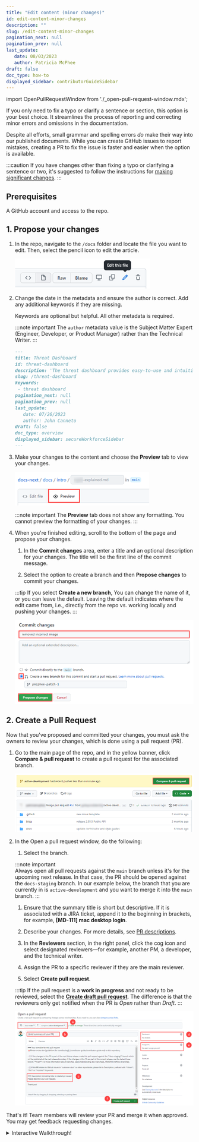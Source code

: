 ```yaml
---
title: "Edit content (minor changes)"
id: edit-content-minor-changes
description: ""
slug: /edit-content-minor-changes
pagination_next: null
pagination_prev: null
last_update: 
   date: 08/03/2023
   author: Patricia McPhee
draft: false
doc_type: how-to
displayed_sidebar: contributorGuideSidebar
---
```


import OpenPullRequestWindow from './_open-pull-request-window.mdx';

<!-- Reference links -->
[style-guide]: ./style-guide.md
[markdown]: ./markdown-reference.md
[contributor]: ./contribute.md
[site]: https://docs.beyondidentity.com/
[issues]: https://github.com/gobeyondidentity/customer-docs/issues
[pr]: https://github.com/gobeyondidentity/customer-docs/pulls
[enhancements]: https://github.com/gobeyondidentity/customer-docs/issues/new?assignees=&labels=%F0%9F%8C%9F+enhancement&projects=&template=enhancement.yml
[get-started]: ./get-started.md


If you only need to fix a typo or clarify a sentence or section, this option is your best choice. It streamlines the process of reporting and correcting minor errors and omissions in the documentation.  

Despite all efforts, small grammar and spelling errors _do_ make their way into our published documents. While you can create GitHub issues to report mistakes, creating a PR to fix the issue is faster and easier when the option is available.

:::caution
If you have changes other than fixing a typo or clarifying a sentence or two, it's suggested to follow the instructions for [making significant changes](edit-content-significant-changes.md).
:::

## Prerequisites

A GitHub account and access to the repo.

## 1. Propose your changes

1. In the repo, navigate to the `/docs` folder and locate the file you want to edit. Then, select the pencil icon to edit the article. <br />

   ![GitHub Edit file icon](./images/github-edit-file.png)<br />

2. Change the date in the metadata and ensure the author is correct. Add any additional keywords if they are missing.

   Keywords are optional but helpful. All other metadata is required.

   :::note important
   The `author` metadata value is the Subject Matter Expert (Engineer, Developer, or Product Manager) rather than the Technical Writer.
   :::

   ```markdown
   ---
   title: Threat Dashboard
   id: threat-dashboard
   description: 'The threat dashboard provides easy-to-use and intuitive threat intelligence analytics. This new dashboard will help you identify users, passkeys, and authentications that have displayed some risk over the last 0-90 days. Risky entities are added to low, medium, and high groups based on their score from 0-100. You can filter the view of this dashboard and the accompanying table based on these groups.'
   slug: /threat-dashboard
   keywords: 
    - threat dashboard
   pagination_next: null
   pagination_prev: null
   last_update: 
      date: 07/26/2023  
      author: John Canneto  
   draft: false
   doc_type: overview
   displayed_sidebar: secureWorkforceSidebar
   ---
   ```

3. Make your changes to the content and choose the **Preview** tab to view your changes.<br />

   ![GitHub Preview changes](./images/github-preview-changes.png)<br />

   :::note important
   The **Preview** tab does not show any formatting. You cannot preview the formatting of your changes. 
   :::

4. When you're finished editing, scroll to the bottom of the page and propose your changes. <br />

   1. In the **Commit changes** area, enter a title and an optional description for your changes. The title will be the first line of the commit message. <br />

   2. Select the option to create a branch and then  **Propose changes** to commit your changes. 

     :::tip
     If you select **Create a new branch**, You can change the name of it, or you can leave the default. Leaving the default indicates where the edit came from, i.e., directly from the repo vs. working locally and pushing your changes.
     :::
   
     ![GitHub propose and commit changes](./images/github-commit-proposed-changes.png)<br />

## 2. Create a Pull Request

Now that you've proposed and committed your changes, you must ask the owners to review your changes, which is done using a pull request (PR). 

1. Go to the main page of the repo, and in the yellow banner, click **Compare & pull request** to create a pull request for the associated branch.  <br />

   ![Compare and pull request](./images/github-compare-and-pull-request.png)

1. In the Open a pull request window, do the following:

   1. Select the branch.  

     :::note important  
     Always open all pull requests against the `main` branch unless it's for the upcoming next release. In that case, the PR should be opened against the `docs-staging` branch. In our example below, the branch that you are currently in is `active-development` and you want to merge it into the `main` branch.
     :::

   1. Ensure that the summary title is short but descriptive. If it is associated with a JIRA ticket, append it to the beginning in brackets, for example, **[MD-111] mac desktop login**. 

   1. Describe your changes. For more details, see [PR descriptions](./create-pull-request#pr-descriptions).

   1. In the **Reviewers** section, in the right panel, click the cog icon and select designated reviewers—for example, another PM, a developer, and the technical writer. 

   1. Assign the PR to a specific reviewer if they are the main reviewer.  

   1. Select **Create pull request**.  

     :::tip
     If the pull request is a **work in progress** and not ready to be reviewed, select the **[Create draft pull request](https://github.blog/2019-02-14-introducing-draft-pull-requests/#tag-your-work-in-progress)**. The difference is that the reviewers only get notified when the PR is *Open* rather than *Draft*.
     :::

   ![Screenshot of the Open a pull request window in GitHub highlighting a) the comparing branches selected, b) pull request summary, c) description of changes, 4) select reviewers, 5) select assignees, and 6) click the Create pull request button.](./images/open-pull-request.png)

That's it! Team members will review your PR and merge it when approved. You may get feedback requesting changes.

<details className="detailsContainer">
  <summary className="summaryHeading">Interactive Walkthrough!</summary>
  <div>
    <div class="demoContainer"><iframe src="https://app.supademo.com/embed/clk7fd03gua59zgx6kvjhjj84" frameborder="0" webkitallowfullscreen="true" mozallowfullscreen="true" allowfullscreen class="iframeContainer"></iframe></div>

  </div>
</details>



